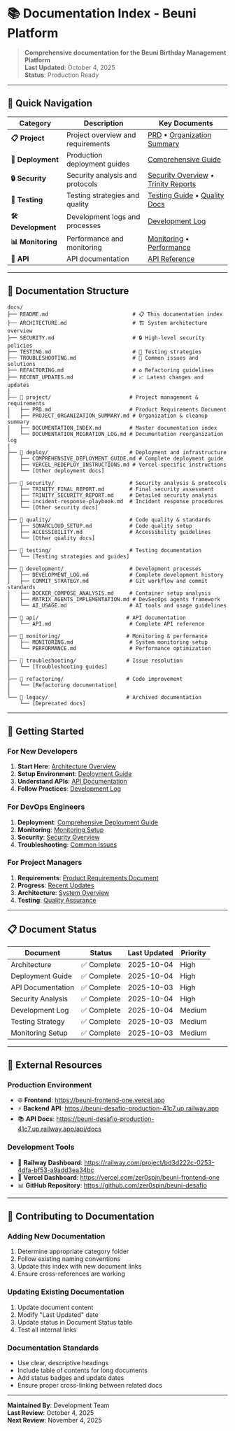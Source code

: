 # 📚 Documentation Index - Beuni Platform

> **Comprehensive documentation for the Beuni Birthday Management Platform**  
> **Last Updated**: October 4, 2025  
> **Status**: Production Ready

---

## 🎯 Quick Navigation

| Category | Description | Key Documents |
|----------|-------------|---------------|
| **📋 Project** | Project overview and requirements | [PRD](./project/PRD.md) • [Organization Summary](./project/PROJECT_ORGANIZATION_SUMMARY.md) |
| **🚀 Deployment** | Production deployment guides | [Comprehensive Guide](./deploy/COMPREHENSIVE_DEPLOYMENT_GUIDE.md) |
| **🔒 Security** | Security analysis and protocols | [Security Overview](./SECURITY.md) • [Trinity Reports](./security/) |
| **🧪 Testing** | Testing strategies and quality | [Testing Guide](./TESTING.md) • [Quality Docs](./quality/) |
| **🛠️ Development** | Development logs and processes | [Development Log](./development/DEVELOPMENT_LOG.md) |
| **📊 Monitoring** | Performance and monitoring | [Monitoring](./monitoring/MONITORING.md) • [Performance](./monitoring/PERFORMANCE.md) |
| **🔧 API** | API documentation | [API Reference](./api/API.md) |

---

## 📁 Documentation Structure

```
docs/
├── README.md                           # 📋 This documentation index
├── ARCHITECTURE.md                     # 🏗️ System architecture overview
├── SECURITY.md                         # 🔒 High-level security policies
├── TESTING.md                          # 🧪 Testing strategies
├── TROUBLESHOOTING.md                  # 🔧 Common issues and solutions
├── REFACTORING.md                      # ♻️ Refactoring guidelines
├── RECENT_UPDATES.md                   # 📈 Latest changes and updates
│
├── 📁 project/                         # Project management & requirements
│   ├── PRD.md                         # Product Requirements Document
│   ├── PROJECT_ORGANIZATION_SUMMARY.md # Organization & cleanup summary
│   ├── DOCUMENTATION_INDEX.md         # Master documentation index
│   └── DOCUMENTATION_MIGRATION_LOG.md # Documentation reorganization log
│
├── 📁 deploy/                          # Deployment and infrastructure
│   ├── COMPREHENSIVE_DEPLOYMENT_GUIDE.md # Complete deployment guide
│   ├── VERCEL_REDEPLOY_INSTRUCTIONS.md # Vercel-specific instructions
│   └── [Other deployment docs]
│
├── 📁 security/                        # Security analysis & protocols
│   ├── TRINITY_FINAL_REPORT.md        # Final security assessment
│   ├── TRINITY_SECURITY_REPORT.md     # Detailed security analysis
│   ├── incident-response-playbook.md  # Incident response procedures
│   └── [Other security docs]
│
├── 📁 quality/                         # Code quality & standards
│   ├── SONARCLOUD_SETUP.md            # Code quality setup
│   ├── ACCESSIBILITY.md               # Accessibility guidelines
│   └── [Other quality docs]
│
├── 📁 testing/                         # Testing documentation
│   └── [Testing strategies and guides]
│
├── 📁 development/                     # Development processes
│   ├── DEVELOPMENT_LOG.md             # Complete development history
│   ├── COMMIT_STRATEGY.md             # Git workflow and commit standards
│   ├── DOCKER_COMPOSE_ANALYSIS.md     # Container setup analysis
│   ├── MATRIX_AGENTS_IMPLEMENTATION.md # DevSecOps agents framework
│   └── AI_USAGE.md                    # AI tools and usage guidelines
│
├── 📁 api/                            # API documentation
│   └── API.md                         # Complete API reference
│
├── 📁 monitoring/                     # Monitoring & performance
│   ├── MONITORING.md                  # System monitoring setup
│   └── PERFORMANCE.md                 # Performance optimization
│
├── 📁 troubleshooting/                # Issue resolution
│   └── [Troubleshooting guides]
│
├── 📁 refactoring/                    # Code improvement
│   └── [Refactoring documentation]
│
└── 📁 legacy/                         # Archived documentation
    └── [Deprecated docs]
```

---

## 🚀 Getting Started

### For New Developers
1. **Start Here**: [Architecture Overview](./ARCHITECTURE.md)
2. **Setup Environment**: [Deployment Guide](./deploy/COMPREHENSIVE_DEPLOYMENT_GUIDE.md)
3. **Understand APIs**: [API Documentation](./api/API.md)
4. **Follow Practices**: [Development Log](./development/DEVELOPMENT_LOG.md)

### For DevOps Engineers
1. **Deployment**: [Comprehensive Deployment Guide](./deploy/COMPREHENSIVE_DEPLOYMENT_GUIDE.md)
2. **Monitoring**: [Monitoring Setup](./monitoring/MONITORING.md)
3. **Security**: [Security Overview](./SECURITY.md)
4. **Troubleshooting**: [Common Issues](./TROUBLESHOOTING.md)

### For Project Managers
1. **Requirements**: [Product Requirements Document](./project/PRD.md)
2. **Progress**: [Recent Updates](./RECENT_UPDATES.md)
3. **Architecture**: [System Overview](./ARCHITECTURE.md)
4. **Testing**: [Quality Assurance](./TESTING.md)

---

## 📋 Document Status

| Document | Status | Last Updated | Priority |
|----------|--------|-------------|----------|
| Architecture | ✅ Complete | 2025-10-04 | High |
| Deployment Guide | ✅ Complete | 2025-10-04 | High |
| API Documentation | ✅ Complete | 2025-10-03 | High |
| Security Analysis | ✅ Complete | 2025-10-04 | High |
| Development Log | ✅ Complete | 2025-10-04 | Medium |
| Testing Strategy | ✅ Complete | 2025-10-03 | Medium |
| Monitoring Setup | ✅ Complete | 2025-10-03 | Medium |

---

## 🔗 External Resources

### Production Environment
- 🌐 **Frontend**: https://beuni-frontend-one.vercel.app
- ⚡ **Backend API**: https://beuni-desafio-production-41c7.up.railway.app
- 📚 **API Docs**: https://beuni-desafio-production-41c7.up.railway.app/api/docs

### Development Tools
- 🚂 **Railway Dashboard**: https://railway.com/project/bd3d222c-0253-4dfa-bf53-a9add3ea34bc
- 🔺 **Vercel Dashboard**: https://vercel.com/zer0spin/beuni-frontend-one
- 📊 **GitHub Repository**: https://github.com/zer0spin/beuni-desafio

---

## 📝 Contributing to Documentation

### Adding New Documentation
1. Determine appropriate category folder
2. Follow existing naming conventions
3. Update this index with new document links
4. Ensure cross-references are working

### Updating Existing Documentation
1. Update document content
2. Modify "Last Updated" date
3. Update status in Document Status table
4. Test all internal links

### Documentation Standards
- Use clear, descriptive headings
- Include table of contents for long documents
- Add status badges and update dates
- Ensure proper cross-linking between related docs

---

**Maintained By**: Development Team  
**Last Review**: October 4, 2025  
**Next Review**: November 4, 2025